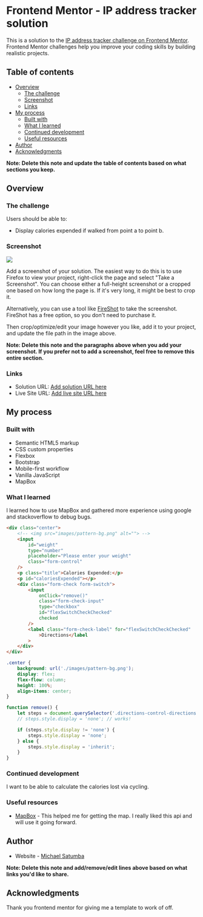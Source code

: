 # Frontend Mentor - IP address tracker solution

This is a solution to the [IP address tracker challenge on Frontend Mentor](https://www.frontendmentor.io/challenges/ip-address-tracker-I8-0yYAH0). Frontend Mentor challenges help you improve your coding skills by building realistic projects.

## Table of contents

- [Overview](#overview)
  - [The challenge](#the-challenge)
  - [Screenshot](#screenshot)
  - [Links](#links)
- [My process](#my-process)
  - [Built with](#built-with)
  - [What I learned](#what-i-learned)
  - [Continued development](#continued-development)
  - [Useful resources](#useful-resources)
- [Author](#author)
- [Acknowledgments](#acknowledgments)

**Note: Delete this note and update the table of contents based on what sections you keep.**

## Overview

### The challenge

Users should be able to:

- Display calories expended if walked from point a to point b.

### Screenshot

![](./screenshot.jpg)

Add a screenshot of your solution. The easiest way to do this is to use Firefox to view your project, right-click the page and select "Take a Screenshot". You can choose either a full-height screenshot or a cropped one based on how long the page is. If it's very long, it might be best to crop it.

Alternatively, you can use a tool like [FireShot](https://getfireshot.com/) to take the screenshot. FireShot has a free option, so you don't need to purchase it.

Then crop/optimize/edit your image however you like, add it to your project, and update the file path in the image above.

**Note: Delete this note and the paragraphs above when you add your screenshot. If you prefer not to add a screenshot, feel free to remove this entire section.**

### Links

- Solution URL: [Add solution URL here](https://your-solution-url.com)
- Live Site URL: [Add live site URL here](https://calorie-map-web.vercel.app/)

## My process

### Built with

- Semantic HTML5 markup
- CSS custom properties
- Flexbox
- Bootstrap
- Mobile-first workflow
- Vanilla JavaScript
- MapBox

### What I learned

I learned how to use MapBox and gathered more experience using google and stackoverflow to debug bugs.

<!-- Use this section to recap over some of your major learnings while working through this project. Writing these out and providing code samples of areas you want to highlight is a great way to reinforce your own knowledge. -->

<!-- To see how you can add code snippets, see below: -->

```html
<div class="center">
	<!-- <img src="images/pattern-bg.png" alt=""> -->
	<input
		id="weight"
		type="number"
		placeholder="Please enter your weight"
		class="form-control"
	/>
	<p class="title">Calories Expended:</p>
	<p id="caloriesExpended"></p>
	<div class="form-check form-switch">
		<input
			onClick="remove()"
			class="form-check-input"
			type="checkbox"
			id="flexSwitchCheckChecked"
			checked
		/>
		<label class="form-check-label" for="flexSwitchCheckChecked"
			>Directions</label
		>
	</div>
</div>
```

```css
.center {
	background: url('./images/pattern-bg.png');
	display: flex;
	flex-flow: column;
	height: 100%;
	align-items: center;
}
```

```js
function remove() {
	let steps = document.querySelector('.directions-control-directions');
	// steps.style.display = 'none'; // works!

	if (steps.style.display != 'none') {
		steps.style.display = 'none';
	} else {
		steps.style.display = 'inherit';
	}
}
```

<!-- If you want more help with writing markdown, we'd recommend checking out [The Markdown Guide](https://www.markdownguide.org/) to learn more. -->

<!-- **Note: Delete this note and the content within this section and replace with your own learnings.** -->

### Continued development

<!-- Use this section to outline areas that you want to continue focusing on in future projects. These could be concepts you're still not completely comfortable with or techniques you found useful that you want to refine and perfect. -->

I want to be able to calculate the calories lost via cycling.

<!-- **Note: Delete this note and the content within this section and replace with your own plans for continued development.** -->

### Useful resources

- [MapBox](https://www.mapbox.com/) - This helped me for getting the map. I really liked this api and will use it going forward.
<!-- - [Example resource 2](https://www.example.com) - This is an amazing article which helped me finally understand XYZ. I'd recommend it to anyone still learning this concept.

**Note: Delete this note and replace the list above with resources that helped you during the challenge. These could come in handy for anyone viewing your solution or for yourself when you look back on this project in the future.** -->

## Author

- Website - [Michael Satumba](https://mkeport.vercel.app/)
<!-- - Frontend Mentor - [@yourusername](https://www.frontendmentor.io/profile/yourusername)
- Twitter - [@yourusername](https://www.twitter.com/yourusername) -->

**Note: Delete this note and add/remove/edit lines above based on what links you'd like to share.**

## Acknowledgments

<!-- This is where you can give a hat tip to anyone who helped you out on this project. Perhaps you worked in a team or got some inspiration from someone else's solution. This is the perfect place to give them some credit. -->

Thank you frontend mentor for giving me a template to work of off.

<!-- **Note: Delete this note and edit this section's content as necessary. If you completed this challenge by yourself, feel free to delete this section entirely.** -->

